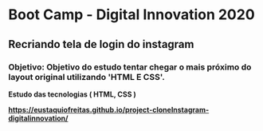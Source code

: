 <h1>Boot Camp - Digital Innovation 2020 </h1>

<h2> Recriando tela de login do instagram  </h2>
<h3> <strong> Objetivo:  </stron> Objetivo do estudo tentar chegar o mais próximo do layout original utilizando 'HTML E CSS'.  </h3>

<p> Estudo das tecnologias ( HTML, CSS ) </p>

<a href="https://eustaquiofreitas.github.io/project-cloneInstagram-digitalinnovation/">
    https://eustaquiofreitas.github.io/project-cloneInstagram-digitalinnovation/
</a>
